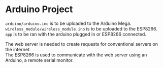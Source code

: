 # Arduino Project
`arduino/arduino.ino` is to be uploaded to the Arduino Mega.  
`wireless_module/wireless_module.ino` is to be uploaded to the ESP8266.  
`app` is to be ran with the arduino plugged in or ESP8266 connected.  

The web server is needed to create requests for conventional servers on the internet.  
The ESP8266 is used to communicate with the web server using an Arduino, a remote serial monitor.
